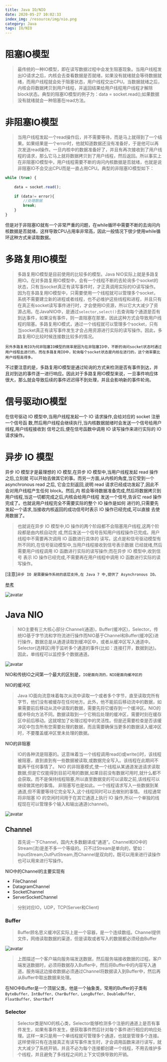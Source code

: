 ```yaml
---
title: Java IO/NIO
date: 2020-05-27 10:02:33
index_img: /resource/img/nio.png
category: Java
tags: IO/NIO
---
```


# 阻塞IO模型
>最传统的一种IO模型，即在读写数据过程中会发生阻塞现象。当用户线程发出IO请求之后，内核会去查看数据是否就绪，如果没有就绪就会等待数据就绪，而用户线程就会处于阻塞状态，用户线程交出CPU。当数据就绪之后，内核会将数据拷贝到用户线程，并返回结果给用户线程用户线程才解除block状态。典型的阻塞IO模型的例子为：data = socket.read();如果数据没有就绪就会一种阻塞在read方法。

# 非阻塞IO模型
>当用户线程发起一个read操作后，并不需要等待，而是马上就得到了一个结果。如果结果是一个error时，他就知道数据还没有准备好，于是他可以再次发送read操作。一旦内核中的数据准备好了，并且有再次接收到了用户线程的请求，那么它马上就将数据拷贝到了用户线程，然后返回。所以事实上在非阻塞IO模型中，用户线程需要不断的询问内核数据是否就绪，也就是说非阻塞IO不会交出CPU而是一直占用CPU。典型的非阻塞IO模型如下：

```javascript
while (true) {
    
    data = socket.read();
    
    if (data!= error){
        //处理数据
        break;
    } 
}
```
但是对于非阻塞IO就有一个非常严重的问题，在while循环中需要不断的去询问内核数据是否就绪，这样导致CPU占用率非常高，因此一般情况下很少使用while循环这种方式来读取数据。

# 多路复用IO模型
>多路复用IO模型是目前使用的比较多的模型。Java NIO实际上就是多路复用IO。在对多路复用IO模型中，会有一个线程不断的去轮询多个socket的状态，只有当socket真正有读写事件时，才正真调用实际的IO读写操作。因为在多路复用IO模型中，只需要使用一个线程就可以管理多个socket，系统不需要建立新的进程或者线程，也不必维护这些线程和进程，并且只有在真正有socket读写事件进行时，才会使用IO资源，所以它大大减少了资源占用。在JavaNIO中，是通过`selector,select()`去查询每个通道是否有到达事件，如果没有事件，则一直阻塞在那里，因此这种方式会导致用户线程的阻塞。多路复用IO模式，通过一个线程就可以管理多个socket，只有当socket真正有读写事件发生才会占用资源进行实际的读写操作。因此，多路复用IO比较时候连接数比较多的情况。

```text
另外多路复用IO为何非阻塞IO模型的效率是因为在非阻塞IO中，不断的询问socket状态时通过用户线程去进行的，而在多路复用IO中，轮询每个socket状态是内核在进行的，这个效率要比用户线程高得多。
```

不过要注意的是，多路复用IO模型是通过轮询的方式来检测是否有事件到达，并且对到达的事件逐一进行响应。因此对于多路复用IO模型来说，一旦事件响应体很大，那么就会导致后续的事件迟迟得不到处理，并且会影响新的事件轮询。

# 信号驱动IO模型
在信号驱动 IO 模型中,当用户线程发起一个 IO 请求操作,会给对应的 socket 注册一个信号函
数,然后用户线程会继续执行,当内核数据就绪时会发送一个信号给用户线程,用户线程接收到
信号之后,便在信号函数中调用 IO 读写操作来进行实际的 IO 请求操作。

# 异步 IO 模型
异步 IO 模型才是最理想的 IO 模型,在异步 IO 模型中,当用户线程发起 read 操作之后,立刻就
可以开始去做其它的事。而另一方面,从内核的角度,当它受到一个 asynchronous read 之后,
它会立刻返回,说明 read 请求已经成功发起了,因此不会对用户线程产生任何 block。然后,内
核会等待数据准备完成,然后将数据拷贝到用户线程,当这一切都完成之后,内核会给用户线程
发送一个信号,告诉它 read 操作完成了。也就说用户线程完全不需要实际的整个 IO 操作是如何
进行的,只需要先发起一个请求,当接收内核返回的成功信号时表示 IO 操作已经完成,可以直接
去使用数据了。

>也就说在异步 IO 模型中,IO 操作的两个阶段都不会阻塞用户线程,这两个阶段都是由内核自动完
成,然后发送一个信号告知用户线程操作已完成。用户线程中不需要再次调用 IO 函数进行具体的
读写。这点是和信号驱动模型有所不同的,在信号驱动模型中,当用户线程接收到信号表示数据
已经就绪,然后需要用户线程调用 IO 函数进行实际的读写操作;而在异步 IO 模型中,收到信号
表示 IO 操作已经完成,不需要再在用户线程中调用 IO 函数进行实际的读写操作。


[注意\]`异步 IO 是需要操作系统的底层支持,在 Java 7 中,提供了 Asynchronous IO。`

[参考](http://www.importnew.com/19816.html)

![avatar](/resource/img/javaio.png)


# Java NIO

>NIO主要有三大核心部分:Channel(通道)，Buffer(缓冲区)，Selector。传统IO基于字节流和字符流进行操作而NIO基于Channel和Buffer(缓冲区)进行操作，数据总是从通道读取到缓冲区中，或者从缓冲区写入通道中。Selector(选择区)用于监听多个通道的事件(比如：连接打开，数据到达)。因此，单线程可以监控多个数据通道。

![avatar](/resource/img/java_nio_network_model.png)


NIO和传统IO之间第一个最大的区别是，`IO是面向流的，NIO是面向缓冲区的`

NIO的缓冲区
>Java IO面向流意味着每次从流中读取一个或者多个字节，直至读取完所有字节，他们没有被缓存在任何地方。此外，他不能前后移动流中的数据，如果需要前后移动从流中读取的数据，需要先将它缓存到一个缓冲区。NIO的缓冲导向方法不同。数据读取到一个它稍后处理的缓冲区，需要时刻在缓存区中前后移动。这就增加了处理过程中的灵活性。但是还需要检查是否该缓冲区中包含所有您需要处理的数据，而且需要确保当更多的数据读入缓冲区时，不要覆盖缓冲区里未处理的数据。

NIO的非阻塞
>IO的各种流是阻塞的。这意味着当一个线程调用read()或write()时，该线程被阻塞，直到直到有一些数据被读取,或数据完全写入。该线程在此期间不能再干任何事情了。 NIO 的非阻塞模式,使一个线程从某通道发送请求读取数据,但是它仅能得到目前可用的数据,如果目前没有数据可用时,就什么都不会获取。而不是保持线程阻塞,所以直至数据变的可以读取之前,该线程可以继续做其他的事情。 非阻塞写也是如此。一个线程请求写入一些数据到某通道,但不需要等待它完全写入,这个线程同时可以去做别的事情。 线程通常将非阻塞 IO 的空闲时间用于在其它通道上执行 IO 操作,所以一个单独的线程现在可以管理多个输入和输出通道(channel)。

![avatar](/resource/img/java_nio_package.png)


## Channel 

>首先说一下Channel，国内大多数翻译成“通道”。Channel和IO中的Stream(流)是差不多一个等级的。只不过Stream是单向的，譬如：InputStream,OutPutStream,而Channel是双向的，既可以用来进行读操作也可以用来进行写操作。

NIO中的Channel的主要实现有

- FileChannel
- DatagramChannel
- SocketChannel
- ServerSocketChannel

>分别对应IO，UDP，TCP(Server和Client)

### Buffer

>Buffer顾名思义缓冲区实际上是一个容器，是一个连续数组。Channel提供文件，网络读取数据的渠道，但是读取或者写入的数据都必须经由Buffer


![avatar](/resource/img/TIM图片20200528214729.png)

>上图描述一个客户端向服务端发送数据，然后服务端接收数据的过程。客户端发送数据时，必须将数据存入Buffer中，然后将Buffer中的内容写入通道。服务端这边接收数据必须通过Channel将数据读入到Buffer中，然后再从Buffer中取出数据来处理。

在NIO中Buffer是一个顶层父类，他是一个抽象类，常用的Buffer的子类有`ByteBuffer、IntBuffer、CharBuffer、LongBuffer、DoubleBuffer、FloatBuffer、ShortBuff`

### Selector
>Selector类是NIO的核心类，Selector能够检测多个注册的通道上是否有事件发生，如果有事件发生，便获取事件然后针对每个事件进行相应的响应处理。这样一来只是用一个单线程就可管理多个通道，也就是管理多个连接。这样使得只有在连接真正有读写事件发生时，才会调用函数来进行读写，就大大减少了系统开销，并且不必为每个连接都创建一个线程，不用去维护多个线程，并且避免了多线程之间的上下文切换导致的开销。
